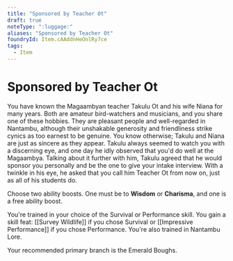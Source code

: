 ```yaml
---
title: "Sponsored by Teacher Ot"
draft: true
noteType: ":luggage:"
aliases: "Sponsored by Teacher Ot"
foundryId: Item.cAAddnHeOnlRy7ce
tags:
  - Item
---
```


# Sponsored by Teacher Ot

You have known the Magaambyan teacher Takulu Ot and his wife Niana for many years. Both are amateur bird-watchers and musicians, and you share one of these hobbies. They are pleasant people and well-regarded in Nantambu, although their unshakable generosity and friendliness strike cynics as too earnest to be genuine. You know otherwise; Takulu and Niana are just as sincere as they appear. Takulu always seemed to watch you with a discerning eye, and one day he idly observed that you'd do well at the Magaambya. Talking about it further with him, Takulu agreed that he would sponsor you personally and be the one to give your intake interview. With a twinkle in his eye, he asked that you call him Teacher Ot from now on, just as all of his students do.

Choose two ability boosts. One must be to **Wisdom** or **Charisma**, and one is a free ability boost.

You're trained in your choice of the Survival or Performance skill. You gain a skill feat: [[Survey Wildlife]] if you chose Survival or [[Impressive Performance]] if you chose Performance. You're also trained in Nantambu Lore.

Your recommended primary branch is the Emerald Boughs.
